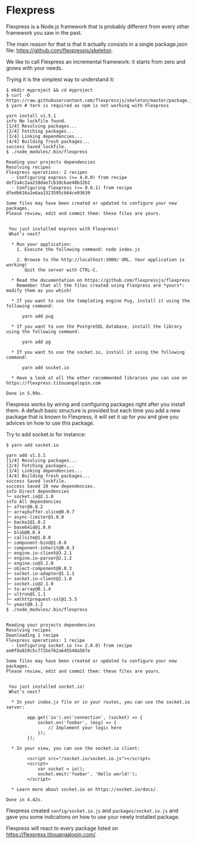 # Flexpress

Flexpress is a Node.js framework that is probably different from every other framework you saw in the past.

The main reason for that is that it actually consists in a single package.json file: https://github.com/flexpressjs/skeleton.

We like to call Flexpress an incremental framework: it starts from zero and grows with your needs.

Trying it is the simplest way to understand it:

```
$ mkdir myproject && cd myproject
$ curl -O https://raw.githubusercontent.com/flexpressjs/skeleton/master/package.json
$ yarn # Yarn is required as npm is not working with Flexpress

yarn install v1.5.1
info No lockfile found.
[1/4] Resolving packages...
[2/4] Fetching packages...
[3/4] Linking dependencies...
[4/4] Building fresh packages...
success Saved lockfile.
$ ./node_modules/.bin/flexpress

Reading your projects dependencies
Resolving recipes
Flexpress operations: 2 recipes
  - Configuring express (>= 4.0.0) from recipe def2a4c2aa218dae7cb10cbae48b32b2
  - Configuring flexpress (>= 0.0.1) from recipe dfedb616a1e6aa1523595cb64ce93639

Some files may have been created or updated to configure your new packages.
Please review, edit and commit them: these files are yours.


 You just installed express with Flexpress!
 What's next?

  * Run your application:
    1. Execute the following command: node index.js

    2. Browse to the http://localhost:3000/ URL. Your application is working!
       Quit the server with CTRL-C.

  * Read the documentation on https://github.com/flexpressjs/flexpress
    Remember that all the files created using Flexpress are *yours*: modify them as you whish!

  * If you want to use the templating engine Pug, install it using the following command:

      yarn add pug

  * If you want to use the PostgreSQL database, install the library using the following command:

      yarn add pg

  * If you want to use the socket.io, install it using the following command:

      yarn add socket.io

  * Have a look at all the other recommended libraries you can use on https://flexpress.titouangalopin.com

Done in 5.99s.
```

Flexpress works by wiring and configuring packages right after you install them. A default basic structure is provided
but each time you add a new package that is known to Flexpress, it will set it up for you and give you advices on how
to use this package.

Try to add socket.io for instance:

```
$ yarn add socket.io

yarn add v1.5.1
[1/4] Resolving packages...
[2/4] Fetching packages...
[3/4] Linking dependencies...
[4/4] Building fresh packages...
success Saved lockfile.
success Saved 20 new dependencies.
info Direct dependencies
└─ socket.io@2.1.0
info All dependencies
├─ after@0.8.2
├─ arraybuffer.slice@0.0.7
├─ async-limiter@1.0.0
├─ backo2@1.0.2
├─ base64id@1.0.0
├─ blob@0.0.4
├─ callsite@1.0.0
├─ component-bind@1.0.0
├─ component-inherit@0.0.3
├─ engine.io-client@3.2.1
├─ engine.io-parser@2.1.2
├─ engine.io@3.2.0
├─ object-component@0.0.3
├─ socket.io-adapter@1.1.1
├─ socket.io-client@2.1.0
├─ socket.io@2.1.0
├─ to-array@0.1.4
├─ ultron@1.1.1
├─ xmlhttprequest-ssl@1.5.5
└─ yeast@0.1.2
$ ./node_modules/.bin/flexpress


Reading your projects dependencies
Resolving recipes
Downloading 1 recipe
Flexpress operations: 1 recipe
  - Configuring socket.io (>= 2.0.0) from recipe ee0f8a819c5c772be762a645540a567e

Some files may have been created or updated to configure your new packages.
Please review, edit and commit them: these files are yours.


 You just installed socket.io!
 What's next?

  * In your index.js file or in your routes, you can use the socket.io server:

        app.get('io').on('connection', (socket) => {
            socket.on('foobar', (msg) => {
                // Implement your logic here
            });
        });

  * In your view, you can use the socket.io client:

        <script src="/socket.io/socket.io.js"></script>
        <script>
            var socket = io();
            socket.emit('foobar', 'Hello world!');
        </script>

  * Learn more about socket.io on https://socket.io/docs/.

Done in 4.42s.
```

Flexpress created `config/socket.io.js` and `packages/socket.io.js` and gave you some indications on how to use your 
newly installed package.

Flexpress will react to every package listed on https://flexpress.titouangalopin.com/. 
